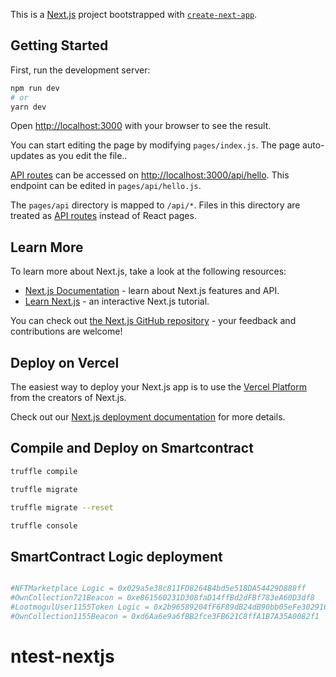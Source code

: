 This is a [Next.js](https://nextjs.org/) project bootstrapped with [`create-next-app`](https://github.com/vercel/next.js/tree/canary/packages/create-next-app).

## Getting Started

First, run the development server:

```bash
npm run dev
# or
yarn dev
```

Open [http://localhost:3000](http://localhost:3000) with your browser to see the result.

You can start editing the page by modifying `pages/index.js`. The page auto-updates as you edit the file..

[API routes](https://nextjs.org/docs/api-routes/introduction) can be accessed on [http://localhost:3000/api/hello](http://localhost:3000/api/hello). This endpoint can be edited in `pages/api/hello.js`.

The `pages/api` directory is mapped to `/api/*`. Files in this directory are treated as [API routes](https://nextjs.org/docs/api-routes/introduction) instead of React pages.

## Learn More

To learn more about Next.js, take a look at the following resources:

- [Next.js Documentation](https://nextjs.org/docs) - learn about Next.js features and API.
- [Learn Next.js](https://nextjs.org/learn) - an interactive Next.js tutorial.

You can check out [the Next.js GitHub repository](https://github.com/vercel/next.js/) - your feedback and contributions are welcome!

## Deploy on Vercel

The easiest way to deploy your Next.js app is to use the [Vercel Platform](https://vercel.com/new?utm_medium=default-template&filter=next.js&utm_source=create-next-app&utm_campaign=create-next-app-readme) from the creators of Next.js.

Check out our [Next.js deployment documentation](https://nextjs.org/docs/deployment) for more details.

## Compile and Deploy on Smartcontract

```bash
truffle compile

truffle migrate

truffle migrate --reset

truffle console
```

## SmartContract Logic deployment

```bash

#NFTMarketplace Logic = 0x029a5e38c811FD8264B4bd5e518DA54429D888ff
#OwnCollection721Beacon = 0xe861560231D308faD14ffBd2dFBf783eA60D3df8
#LootmogulUser1155Token Logic = 0x2b96589204fF6F89dB24dB90bb05eFe30291643e
#OwnCollection1155Beacon = 0xd6Aa6e9a6fBB2fce3FB621C8ffA1B7A35A0082f1
```

# ntest-nextjs

